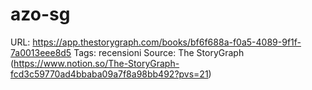 # azo-sg

URL: https://app.thestorygraph.com/books/bf6f688a-f0a5-4089-9f1f-7a0013eee8d5
Tags: recensioni
Source: The StoryGraph (https://www.notion.so/The-StoryGraph-fcd3c59770ad4bbaba09a7f8a98bb492?pvs=21)